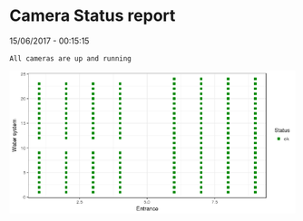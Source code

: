 Camera Status report
================
15/06/2017 - 00:15:15

    All cameras are up and running

![](camreport_files/figure-markdown_github/unnamed-chunk-2-1.png)
